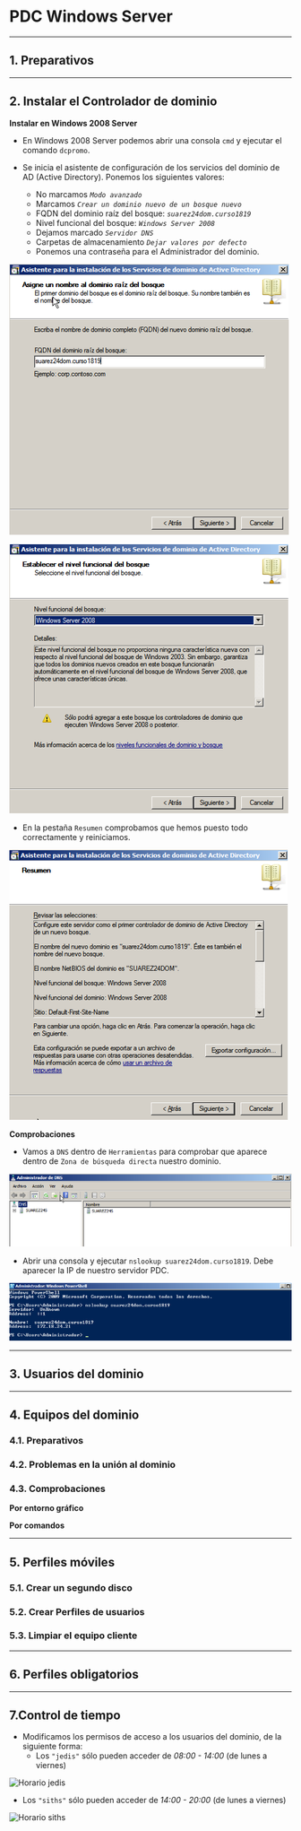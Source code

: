 
# PDC Windows Server

---

## 1. Preparativos



---

## 2. Instalar el Controlador de dominio

**Instalar en Windows 2008 Server**

* En Windows 2008 Server podemos abrir una consola `cmd` y ejecutar el comando `dcpromo`.

* Se inicia el asistente de configuración de los servicios del dominio de AD (Active Directory). Ponemos los siguientes valores:
  * No marcamos *`Modo avanzado`*
  * Marcamos *`Crear un dominio nuevo de un bosque nuevo`*
  * FQDN del dominio raíz del bosque: *`suarez24dom.curso1819`*
  * Nivel funcional del bosque: *`Windows Server 2008`*
  * Dejamos marcado *`Servidor DNS`*
  * Carpetas de almacenamiento *`Dejar valores por defecto`*
  * Ponemos una contraseña para el Administrador del dominio.

![Servicios de dominio](./images/bosque-dominio.png)

![Windows Server 2008 Funcional](./images/2008-funcional.png)

* En la pestaña `Resumen` comprobamos que hemos puesto todo correctamente y reiniciamos.

![Resumen Servicios de dominio](./images/resumen-dominio.png)

**Comprobaciones**

* Vamos a `DNS` dentro de `Herramientas` para comprobar que aparece dentro de `Zona de búsqueda directa` nuestro dominio.

![Comprobación DNS gráfica](./images/DNS.png)

* Abrir una consola y ejecutar `nslookup suarez24dom.curso1819`. Debe aparecer la IP de nuestro servidor PDC.

![Comprobación DNS comandos](./images/DNS-consola.png)

---

## 3. Usuarios del dominio



---

## 4. Equipos del dominio

### 4.1. Preparativos



### 4.2. Problemas en la unión al dominio



### 4.3. Comprobaciones

**Por entorno gráfico**



**Por comandos**



---

## 5. Perfiles móviles

### 5.1. Crear un segundo disco



### 5.2. Crear Perfiles de usuarios



### 5.3. Limpiar el equipo cliente



---

## 6. Perfiles obligatorios



---

## 7.Control de tiempo
* Modificamos los permisos de acceso a los usuarios del dominio, de la siguiente forma:
  * Los `"jedis"` sólo pueden acceder de *08:00 - 14:00* (de lunes a viernes)

![Horario jedis](./images/.png)

  * Los `"siths"` sólo pueden acceder de *14:00 - 20:00* (de lunes a viernes)

![Horario siths](./images/.png)
